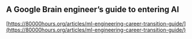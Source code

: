 ## A Google Brain engineer’s guide to entering AI
  
  [https://80000hours.org/articles/ml-engineering-career-transition-guide/](https://80000hours.org/articles/ml-engineering-career-transition-guide/)